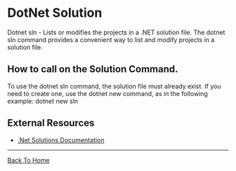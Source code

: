 # DotNet Solution

Dotnet sln -  Lists or modifies the projects in a .NET solution file.
The dotnet sln command provides a convenient way to list and modify projects in a solution file.

## How to call on the Solution Command.  

To use the dotnet sln command, the solution file must already exist. If you need to create one, use the dotnet new command, as in the following example: dotnet new sln

## External Resources

- [.Net Solutions Documentation](https://docs.microsoft.com/en-us/dotnet/core/tools/dotnet-sln)

---

[Back To Home](../readme.md)